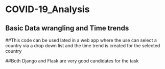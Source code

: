 # COVID-19_Analysis

## Basic Data wrangling and Time trends

##This code can be used lated in a web app where the use can select a country via a drop down list and the time trend is created for the selected country

##Both Django and Flask are very good candidates for the task
